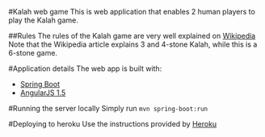 #Kalah web game
This is web application that enables 2 human players to play the Kalah game.

##Rules
The rules of the Kalah game are very well explained on [Wikipedia](https://en.wikipedia.org/wiki/Kalah)
Note that the Wikipedia article explains 3 and 4-stone Kalah, while this is a 6-stone game.

#Application details
The web app is built with:
* [Spring Boot](https://spring.io/guides/gs/rest-service/) 
* [AngularJS 1.5](https://spring.io/guides/gs/consuming-rest-angularjs/)

#Running the server locally
Simply run ```mvn spring-boot:run```

#Deploying to heroku
Use the instructions provided by [Heroku](https://devcenter.heroku.com/articles/deploying-spring-boot-apps-to-heroku) 
